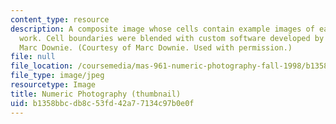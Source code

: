```yaml
---
content_type: resource
description: A composite image whose cells contain example images of each student's
  work. Cell boundaries were blended with custom software developed by MAS.961 student
  Marc Downie. (Courtesy of Marc Downie. Used with permission.)
file: null
file_location: /coursemedia/mas-961-numeric-photography-fall-1998/b1358bbcdb8c53fd42a77134c97b0e0f_mas-961f98-th.jpg
file_type: image/jpeg
resourcetype: Image
title: Numeric Photography (thumbnail)
uid: b1358bbc-db8c-53fd-42a7-7134c97b0e0f
---
```

